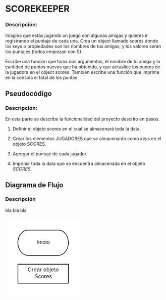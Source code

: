   # SCOREKEEPER

  ### Descripción:

Imagina que estás jugando un juego con algunas amigas y quieres ir registrando el puntaje de cada una. Crea un object llamado scores donde los keys o propiedades son los nombres de tus amigas, y los valores serán los puntajes (todos empiezan con 0).

Escribe una función que toma dos argumentos, el nombre de tu amiga y la cantidad de puntos nuevos que ha obtenido, y que actualice los puntos de la jugadora en el object scores. También escribe una función que imprima en la consola el total de los puntos.

## Pseudocódigo
### Descripción:
En esta parte se describe la funcionalidad del proyecto descrito en pasos.

1. Definir  el objeto scores en el cual se almacenará toda la data.

2. Crear los elementos JUGADORES que se almacenarán como *keys* en el objeto SCORES.

3. Agregar el puntaje de cada jugador.

4. Imprimir toda la data que se encuentra almacenada en el objeto _SCORES_.


## Diagrama de Flujo

### Descripción

bla bla bla

![Diagrama de flujo del problema SCOREKEEPER](assets/img/diagrama-blanco.png)
